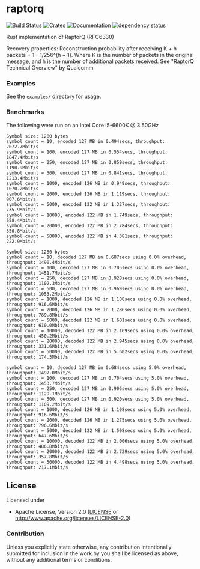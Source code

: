 # raptorq
[![Build Status](https://travis-ci.com/cberner/raptorq.svg?branch=master)](https://travis-ci.com/cberner/raptorq)
[![Crates](https://img.shields.io/crates/v/raptorq.svg)](https://crates.io/crates/raptorq)
[![Documentation](https://docs.rs/raptorq/badge.svg)](https://docs.rs/raptorq)
[![dependency status](https://deps.rs/repo/github/cberner/raptorq/status.svg)](https://deps.rs/repo/github/cberner/raptorq)

Rust implementation of RaptorQ (RFC6330)

Recovery properties:
Reconstruction probability after receiving K + h packets = 1 - 1/256^(h + 1). Where K is the number of packets in the
original message, and h is the number of additional packets received.
See "RaptorQ Technical Overview" by Qualcomm

### Examples
See the `examples/` directory for usage.

### Benchmarks

The following were run on an Intel Core i5-6600K @ 3.50GHz

```
Symbol size: 1280 bytes
symbol count = 10, encoded 127 MB in 0.494secs, throughput: 2072.7Mbit/s
symbol count = 100, encoded 127 MB in 0.554secs, throughput: 1847.4Mbit/s
symbol count = 250, encoded 127 MB in 0.859secs, throughput: 1190.9Mbit/s
symbol count = 500, encoded 127 MB in 0.841secs, throughput: 1213.4Mbit/s
symbol count = 1000, encoded 126 MB in 0.949secs, throughput: 1070.2Mbit/s
symbol count = 2000, encoded 126 MB in 1.119secs, throughput: 907.6Mbit/s
symbol count = 5000, encoded 122 MB in 1.327secs, throughput: 735.9Mbit/s
symbol count = 10000, encoded 122 MB in 1.749secs, throughput: 558.4Mbit/s
symbol count = 20000, encoded 122 MB in 2.784secs, throughput: 350.8Mbit/s
symbol count = 50000, encoded 122 MB in 4.381secs, throughput: 222.9Mbit/s

Symbol size: 1280 bytes
symbol count = 10, decoded 127 MB in 0.687secs using 0.0% overhead, throughput: 1490.4Mbit/s
symbol count = 100, decoded 127 MB in 0.705secs using 0.0% overhead, throughput: 1451.7Mbit/s
symbol count = 250, decoded 127 MB in 0.928secs using 0.0% overhead, throughput: 1102.3Mbit/s
symbol count = 500, decoded 127 MB in 0.969secs using 0.0% overhead, throughput: 1053.2Mbit/s
symbol count = 1000, decoded 126 MB in 1.108secs using 0.0% overhead, throughput: 916.6Mbit/s
symbol count = 2000, decoded 126 MB in 1.286secs using 0.0% overhead, throughput: 789.8Mbit/s
symbol count = 5000, decoded 122 MB in 1.601secs using 0.0% overhead, throughput: 610.0Mbit/s
symbol count = 10000, decoded 122 MB in 2.169secs using 0.0% overhead, throughput: 450.2Mbit/s
symbol count = 20000, decoded 122 MB in 2.945secs using 0.0% overhead, throughput: 331.6Mbit/s
symbol count = 50000, decoded 122 MB in 5.602secs using 0.0% overhead, throughput: 174.3Mbit/s

symbol count = 10, decoded 127 MB in 0.684secs using 5.0% overhead, throughput: 1497.0Mbit/s
symbol count = 100, decoded 127 MB in 0.704secs using 5.0% overhead, throughput: 1453.7Mbit/s
symbol count = 250, decoded 127 MB in 0.906secs using 5.0% overhead, throughput: 1129.1Mbit/s
symbol count = 500, decoded 127 MB in 0.920secs using 5.0% overhead, throughput: 1109.2Mbit/s
symbol count = 1000, decoded 126 MB in 1.108secs using 5.0% overhead, throughput: 916.6Mbit/s
symbol count = 2000, decoded 126 MB in 1.275secs using 5.0% overhead, throughput: 796.6Mbit/s
symbol count = 5000, decoded 122 MB in 1.508secs using 5.0% overhead, throughput: 647.6Mbit/s
symbol count = 10000, decoded 122 MB in 2.006secs using 5.0% overhead, throughput: 486.8Mbit/s
symbol count = 20000, decoded 122 MB in 2.729secs using 5.0% overhead, throughput: 357.8Mbit/s
symbol count = 50000, decoded 122 MB in 4.498secs using 5.0% overhead, throughput: 217.1Mbit/s
```

## License

Licensed under

 * Apache License, Version 2.0 ([LICENSE](LICENSE) or http://www.apache.org/licenses/LICENSE-2.0)

### Contribution

Unless you explicitly state otherwise, any contribution intentionally submitted
for inclusion in the work by you shall be licensed as above, without any
additional terms or conditions.
